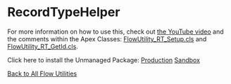 # RecordTypeHelper
For more information on how to use this, check out [the YouTube video](https://youtu.be/cnds07pL2kU) and the comments within the Apex Classes: [FlowUtility_RT_Setup.cls](./FlowUtility_RT_Setup.cls) and [FlowUtility_RT_GetId.cls](./FlowUtility_RT_GetId.cls).  

Click here to install the Unmanaged Package: [Production](https://login.salesforce.com/packaging/installPackage.apexp?p0=04t6A0000014AIR)  [Sandbox](https://test.salesforce.com/packaging/installPackage.apexp?p0=04t6A0000014AIR)

[Back to All Flow Utilities](/../../) 
